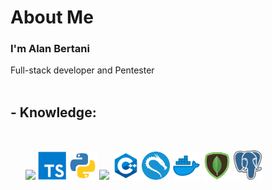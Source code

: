 <link rel="stylesheet" type="text/css" href="style.css" />

<h1>About Me</h1>
<h3>I'm Alan Bertani</h3>
Full-stack developer and Pentester
<br/><br/>
<h2>- Knowledge:</h2> <br/>
<ul>
<img src="https://i.ibb.co/vVxmyN2/node.png" width="45"/> 
<img src="imgs/typescript.png" width="45">
<img src="imgs/python.png" width="45">
<img src="https://i.ibb.co/4RHMmLQ/react.png" width="45"/>
<img src="imgs/c-plus-plus-logo.png" width="45"/>
<img src="imgs/os_kali.png" width="45"/> 
<img src="imgs/97_Docker-512.png" width="45"/>
<img src="imgs/mongodb.png" width="45">
<img src="imgs/postgres.png" width="45">
</ul>

